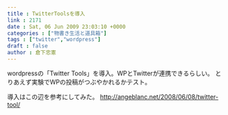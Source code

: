 ```yaml
---
title : TwitterToolsを導入
link : 2171
date : Sat, 06 Jun 2009 23:03:10 +0000
categories : ["物書き生活と道具箱"]
tags : ["twitter","wordpress"]
draft : false
author : 倉下忠憲
---
```


wordpressの「Twitter Tools」を導入。WPとTwitterが連携できるらしい。
とりあえず実験でWPの投稿がつぶやかれるかテスト。

導入はこの辺を参考にしてみた。
http://angeblanc.net/2008/06/08/twitter-tool/
